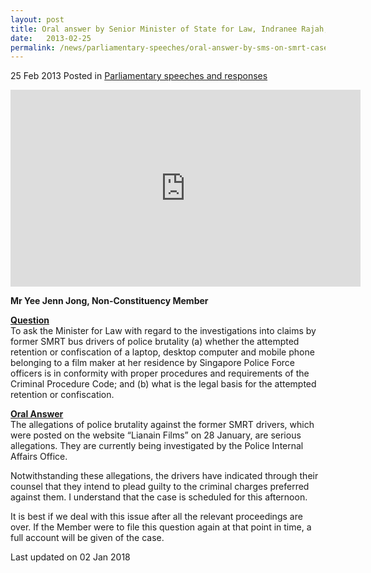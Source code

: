 ```yaml
---
layout: post
title: Oral answer by Senior Minister of State for Law, Indranee Rajah, to Parliamentary Question on the investigations into the SMRT drivers case
date:   2013-02-25
permalink: /news/parliamentary-speeches/oral-answer-by-sms-on-smrt-case
---
```


25 Feb 2013 Posted in [Parliamentary speeches and responses](/news/parliamentary-speeches)

<div class="bp-youtube">
<iframe width="560" height="315" src="https://www.youtube.com/embed/_XMZMjgVlZo" frameborder="0" allow="accelerometer; autoplay; encrypted-media; gyroscope; picture-in-picture" allowfullscreen></iframe>
</div>




**Mr Yee Jenn Jong, Non-Constituency Member**

**<u>Question</u>**  
To ask the Minister for Law with regard to the investigations into claims by former SMRT bus drivers of police brutality (a) whether the attempted retention or confiscation of a laptop, desktop computer and mobile phone belonging to a film maker at her residence by Singapore Police Force officers is in conformity with proper procedures and requirements of the Criminal Procedure Code; and (b) what is the legal basis for the attempted retention or confiscation.

**<u>Oral Answer</u>**  
The allegations of police brutality against the former SMRT drivers, which were posted on the website “Lianain Films” on 28 January, are serious allegations. They are currently being investigated by the Police Internal Affairs Office.

Notwithstanding these allegations, the drivers have indicated through their counsel that they intend to plead guilty to the criminal charges preferred against them. I understand that the case is scheduled for this afternoon.

It is best if we deal with this issue after all the relevant proceedings are over. If the Member were to file this question again at that point in time, a full account will be given of the case.


<p class="right-side-updated">Last updated on 02 Jan 2018</p> 
